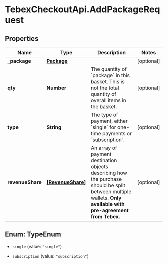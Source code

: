 # TebexCheckoutApi.AddPackageRequest

## Properties

Name | Type | Description | Notes
------------ | ------------- | ------------- | -------------
**_package** | [**Package**](Package.md) |  | [optional] 
**qty** | **Number** | The quantity of &#x60;package&#x60; in this basket. This is not the total quantity of overall items in the basket. | [optional] 
**type** | **String** | The type of payment, either &#x60;single&#x60; for one-time payments or &#x60;subscription&#x60;. | [optional] 
**revenueShare** | [**[RevenueShare]**](RevenueShare.md) | An array of payment destination objects describing how the purchase should be split between multiple wallets. **Only available with pre-agreement from Tebex.** | [optional] 



## Enum: TypeEnum


* `single` (value: `"single"`)

* `subscription` (value: `"subscription"`)




